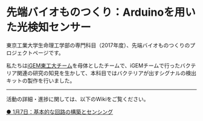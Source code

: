 # 先端バイオものつくり：Arduinoを用いた光検知センサー

<p>東京工業大学生命理工学部の専門科目（2017年度）、先端バイオものつくりのプロジェクトページです。</p>
<p>私たちは<a href="http://2017.igem.org/Team:TokyoTech">iGEM東工大チーム</a>を母体としたチームで、iGEMチームで行ったバクテリア関連の研究の知見を生かして、本科目ではバクテリアが出すシグナルの検出キットの製作を行いました。</p>
<hr>
活動の詳細・進捗に関しては、以下のWikiをご覧ください。
<br>

<a href="https://github.com/Haji-Fuji/arduino_sensor/wiki/1%E6%9C%887%E6%97%A5%EF%BC%9A%E5%9F%BA%E6%9C%AC%E7%9A%84%E3%81%AA%E5%9B%9E%E8%B7%AF%E3%81%AE%E6%A7%8B%E7%AF%89%E3%81%A8%E3%82%BB%E3%83%B3%E3%82%B7%E3%83%B3%E3%82%B0"><p>● 1月7日：基本的な回路の構築とセンシング</p></a>
                                                                                        
